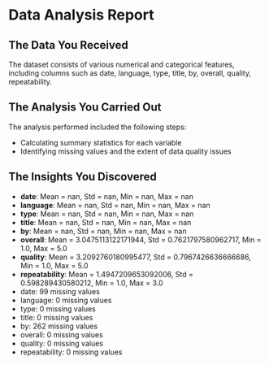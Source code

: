 # Data Analysis Report

## The Data You Received
The dataset consists of various numerical and categorical features, including columns such as date, language, type, title, by, overall, quality, repeatability.

## The Analysis You Carried Out
The analysis performed included the following steps:
- Calculating summary statistics for each variable
- Identifying missing values and the extent of data quality issues

## The Insights You Discovered
- **date**: Mean = nan, Std = nan, Min = nan, Max = nan
- **language**: Mean = nan, Std = nan, Min = nan, Max = nan
- **type**: Mean = nan, Std = nan, Min = nan, Max = nan
- **title**: Mean = nan, Std = nan, Min = nan, Max = nan
- **by**: Mean = nan, Std = nan, Min = nan, Max = nan
- **overall**: Mean = 3.0475113122171944, Std = 0.7621797580962717, Min = 1.0, Max = 5.0
- **quality**: Mean = 3.2092760180995477, Std = 0.7967426636666686, Min = 1.0, Max = 5.0
- **repeatability**: Mean = 1.4947209653092006, Std = 0.598289430580212, Min = 1.0, Max = 3.0
- date: 99 missing values
- language: 0 missing values
- type: 0 missing values
- title: 0 missing values
- by: 262 missing values
- overall: 0 missing values
- quality: 0 missing values
- repeatability: 0 missing values
